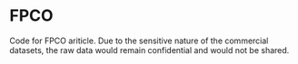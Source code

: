 # FPCO
 Code for FPCO ariticle.
 Due to the sensitive nature of the commercial datasets, the raw data would remain confidential and would not be shared.

